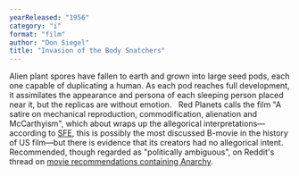 ```yaml
---
yearReleased: "1956"
category: "i"
format: "film"
author: "Don Siegel"
title: "Invasion of the Body Snatchers"
---
```

Alien plant spores have fallen to earth and grown into  large seed pods, each one capable of duplicating a human. As each pod reaches  full development, it assimilates the appearance and persona of each sleeping  person placed near it, but the replicas are without emotion.
 
Red Planets  calls the film "A satire on mechanical reproduction, commodification, alienation  and McCarthyism", which about wraps up the allegorical interpretations—according  to <a href="http://www.sf-encyclopedia.com/entry/invasion_of_the_body_snatchers"> SFE</a>, this is possibly the most discussed B-movie in the history of US  film—but there is evidence that its creators had no allegorical intent.
 
Recommended, though regarded as "politically ambiguous",  on Reddit's thread on <a href="https://www.reddit.com/r/Anarchism/comments/1953qj/have_you_any_movie_recommendations_containing/"> movie recommendations containing Anarchy</a>.
 